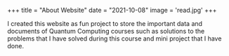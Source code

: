 +++
title = "About Website"
date = "2021-10-08"
image = 'read.jpg'
+++

I created this website as fun project to store the important data and documents of Quantum Computing courses such as solutions to the problems that I have solved during this course and mini project that I have done.

